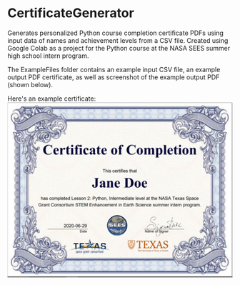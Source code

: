 # CertificateGenerator
Generates personalized Python course completion certificate PDFs using input data of names and achievement levels from a CSV file. Created using Google Colab as a project for the Python course at the NASA SEES summer high school intern program.

The ExampleFiles folder contains an example input CSV file, an example output PDF certificate, as well as screenshot of the example output PDF (shown below).

Here's an example certificate:
![CertificateImage](https://github.com/tangluna/CertificateGenerator/blob/master/ExampleFiles/ExampleCertificateScreenshotForREADME.PNG)
